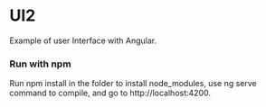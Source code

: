 # UI2
Example of user Interface with Angular.

### Run with npm
Run npm install in the folder to install node_modules, use ng serve command to compile, and go to http://localhost:4200.
